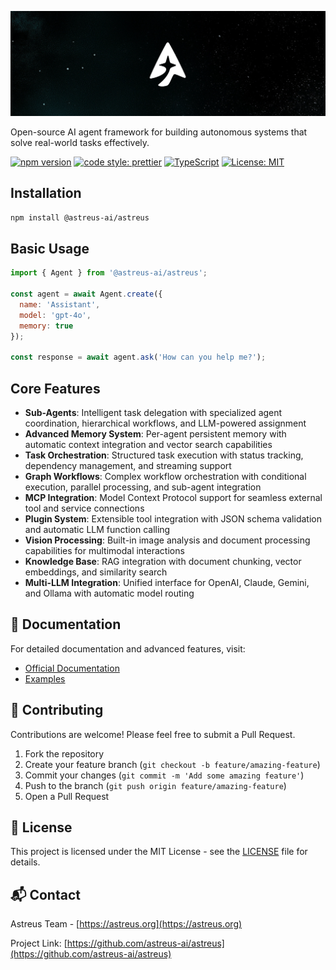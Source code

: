 ![Astreus](assets/intro.webp)

Open-source AI agent framework for building autonomous systems that solve real-world tasks effectively.

[![npm version](https://badge.fury.io/js/@astreus-ai%2Fastreus.svg)](https://badge.fury.io/js/@astreus-ai%2Fastreus)
[![code style: prettier](https://img.shields.io/badge/code_style-prettier-ff69b4.svg)](https://github.com/prettier/prettier)
[![TypeScript](https://img.shields.io/badge/TypeScript-007ACC?logo=typescript&logoColor=white)](https://www.typescriptlang.org/)
[![License: MIT](https://img.shields.io/badge/License-MIT-yellow.svg)](https://opensource.org/licenses/MIT)

## Installation

```bash
npm install @astreus-ai/astreus
```

## Basic Usage

```javascript
import { Agent } from '@astreus-ai/astreus';

const agent = await Agent.create({
  name: 'Assistant',
  model: 'gpt-4o',
  memory: true
});

const response = await agent.ask('How can you help me?');
```

## Core Features

- **Sub-Agents**: Intelligent task delegation with specialized agent coordination, hierarchical workflows, and LLM-powered assignment
- **Advanced Memory System**: Per-agent persistent memory with automatic context integration and vector search capabilities
- **Task Orchestration**: Structured task execution with status tracking, dependency management, and streaming support
- **Graph Workflows**: Complex workflow orchestration with conditional execution, parallel processing, and sub-agent integration
- **MCP Integration**: Model Context Protocol support for seamless external tool and service connections
- **Plugin System**: Extensible tool integration with JSON schema validation and automatic LLM function calling
- **Vision Processing**: Built-in image analysis and document processing capabilities for multimodal interactions
- **Knowledge Base**: RAG integration with document chunking, vector embeddings, and similarity search
- **Multi-LLM Integration**: Unified interface for OpenAI, Claude, Gemini, and Ollama with automatic model routing

## 📖 Documentation

For detailed documentation and advanced features, visit:
- [Official Documentation](https://astreus.org/docs)
- [Examples](https://astreus.org/docs/examples)

## 🤝 Contributing

Contributions are welcome! Please feel free to submit a Pull Request.

1. Fork the repository
2. Create your feature branch (`git checkout -b feature/amazing-feature`)
3. Commit your changes (`git commit -m 'Add some amazing feature'`)
4. Push to the branch (`git push origin feature/amazing-feature`)
5. Open a Pull Request

## 📄 License

This project is licensed under the MIT License - see the [LICENSE](LICENSE) file for details.

## 📬 Contact

Astreus Team - [https://astreus.org](https://astreus.org)

Project Link: [https://github.com/astreus-ai/astreus](https://github.com/astreus-ai/astreus)